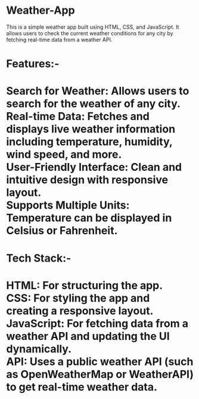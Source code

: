 # Weather-App
 
This is a simple weather app built using HTML, CSS, and JavaScript. It allows users to check the current weather conditions for any city by fetching real-time data from a weather API.

<h1>Features:-<h1>

 Search for Weather: Allows users to search for the weather of any city. <br/>
 Real-time Data: Fetches and displays live weather information including temperature, humidity, wind speed, and more.<br/>
 User-Friendly Interface: Clean and intuitive design with responsive layout.<br/>
 Supports Multiple Units: Temperature can be displayed in Celsius or Fahrenheit.

  <h1>Tech Stack:-<h1>
HTML: For structuring the app.<br/>
CSS: For styling the app and creating a responsive layout.<br/>
JavaScript: For fetching data from a weather API and updating the UI dynamically.<br/>
API: Uses a public weather API (such as OpenWeatherMap or WeatherAPI) to get real-time weather data.